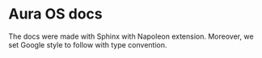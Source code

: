 # Aura OS docs

The docs were made with Sphinx with Napoleon extension. Moreover, we set Google style to follow with type convention.